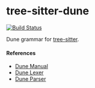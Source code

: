 tree-sitter-dune
================

[![Build Status](https://travis-ci.org/atom-ocaml/tree-sitter-dune.svg?branch=master)](https://travis-ci.org/atom-ocaml/tree-sitter-dune)

Dune grammar for [tree-sitter][].

[tree-sitter]: https://github.com/tree-sitter/tree-sitter

#### References

* [Dune Manual](https://dune.readthedocs.io/en/latest/project-layout-specification.html#metadata-format)
* [Dune Lexer](https://github.com/ocaml/dune/blob/master/src/dune_lang/dune_lexer.mll)
* [Dune Parser](https://github.com/ocaml/dune/blob/master/src/dune_lang/dune_lang.ml)
